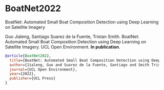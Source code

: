 # BoatNet2022
BoatNet: Automated Small Boat Composition Detection using Deep Learning on Satellite Imagery

Guo Jialeng, Santiago Suarez de la Fuente, Tristan Smith. BoatNet: Automated Small Boat Composition Detection using Deep Learning on Satellite Imagery. UCL Open Environment. **In publication**.

```bibtex
@article{BoatNet2022,
  title={BoatNet: Automated Small Boat Composition Detection using Deep Learning on Satellite Imagery},
  author={Jialeng, Guo and Suarez de la Fuente, Santiago and Smith Tristan},
  journal={UCL Open Environment},
  year={2022},
  publisher={UCL Press}
}
```
